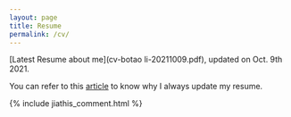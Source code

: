 ```yaml
---
layout: page
title: Resume
permalink: /cv/
---
```


[Latest Resume about me](cv-botao li-20211009.pdf), updated on Oct. 9th 2021.

You can refer to this [article](http://bourneli.github.io/job/markdown/2017/08/08/generate-resume-by-markdown.html) to know why I always update my resume.

{% include jiathis_comment.html %}


